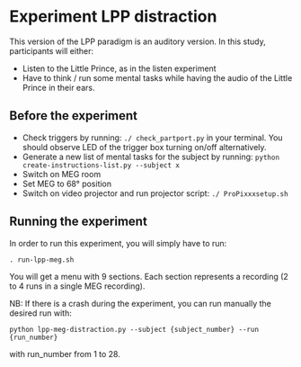 # Experiment LPP distraction 

This version of the LPP paradigm is an auditory version. In this study, participants will either:
- Listen to the Little Prince, as in the listen experiment
- Have to think / run some mental tasks while having the audio of the Little Prince in their ears.

## Before the experiment

- Check triggers by running: ```./ check_partport.py``` in your terminal. You should observe LED of the trigger box turning on/off alternatively.
- Generate a new list of mental tasks for the subject by running: ```python create-instructions-list.py --subject x```
- Switch on MEG room 
- Set MEG to 68° position
- Switch on video projector and run projector script: ```./ ProPixxxsetup.sh```

## Running the experiment

In order to run this experiment, you will simply have to run:

```. run-lpp-meg.sh```

You will get a menu with 9 sections. Each section represents a recording (2 to 4 runs in a single MEG recording). 

NB: If there is a crash during the experiment, you can run manually the desired run with:

```python lpp-meg-distraction.py --subject {subject_number} --run {run_number}```

with run_number from 1 to 28. 
